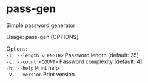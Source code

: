 # pass-gen

Simple password generator

Usage: pass-gen [OPTIONS]

Options:   
  `-l, --length <LENGTH>`  Password length [default: 25]   
  `-c, --count <COUNT>`    Password complexity [default: 4]   
  `-h, --help`             Print help   
  `-V, --version`          Print version   

